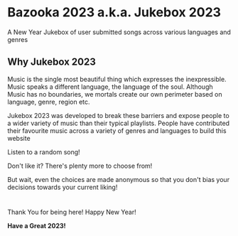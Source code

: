 # Bazooka 2023 a.k.a. Jukebox 2023

A New Year Jukebox of user submitted songs across various languages and genres

## Why Jukebox 2023

Music is the single most beautiful thing which expresses the inexpressible. Music speaks a different language, the language of the soul. Although Music has no boundaries, we mortals create our own perimeter based on language, genre, region etc.

Jukebox 2023 was developed to break these barriers and expose people to a wider variety of music than their typical playlists. People have contributed their favourite music across a variety of genres and languages to build this website

Listen to a random song! 

Don't like it? There's plenty more to choose from!

But wait, even the choices are made anonymous so that you don't bias your decisions towards your current liking!

#

Thank You for being here! Happy New Year!

**Have a Great 2023!**
